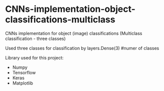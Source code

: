# CNNs-implementation-object-classifications-multiclass
CNNs implementation for object (image) classifications (Multiclass classification - three classes)


<p>Used three classes for classification by layers.Dense(3) #numer of classes</p>

<p>Library used for this project:</p>
<ul>
	<li>Numpy</li>
	<li>Tensorflow</li>
	<li>Keras</li>
	<li>Matplotlib</li>
</ul>
